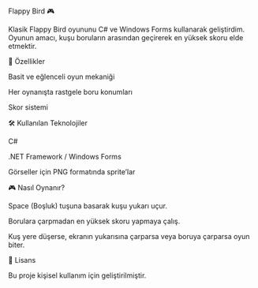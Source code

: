 Flappy Bird 🎮

Klasik Flappy Bird oyununu C# ve Windows Forms kullanarak geliştirdim. Oyunun amacı, kuşu boruların arasından geçirerek en yüksek skoru elde etmektir.

🚀 Özellikler

Basit ve eğlenceli oyun mekaniği

Her oynanışta rastgele boru konumları

Skor sistemi

🛠 Kullanılan Teknolojiler

C#

.NET Framework / Windows Forms

Görseller için PNG formatında sprite’lar

🎮 Nasıl Oynanır?

Space (Boşluk) tuşuna basarak kuşu yukarı uçur.

Borulara çarpmadan en yüksek skoru yapmaya çalış.

Kuş yere düşerse, ekranın yukarısına çarparsa veya boruya çarparsa oyun biter.

📜 Lisans

Bu proje kişisel kullanım için geliştirilmiştir.
